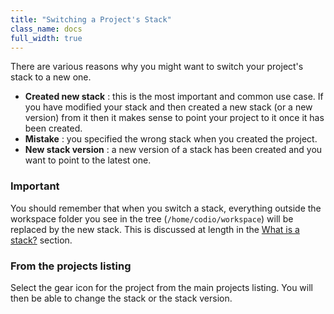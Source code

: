 ```yaml
---
title: "Switching a Project's Stack"
class_name: docs
full_width: true
---
```


There are various reasons why you might want to switch your project's stack to a new one.

- **Created new stack** : this is the most important and common use case. If you have modified your stack and then created a new stack (or a new version) from it then it makes sense to point your project to it once it has been created.
- **Mistake** : you specified the wrong stack when you created the project.
- **New stack version** : a new version of a stack has been created and you want to point to the latest one.

### Important
You should remember that when you switch a stack, everything outside the workspace folder you see in the tree (`/home/codio/workspace`) will be replaced by the new stack. This is discussed at length in the [What is a stack?](/docs/project/stacks/stack-overview) section.

### From the projects listing
Select the gear icon for the project from the main projects listing. You will then be able to change the stack or the stack version.

